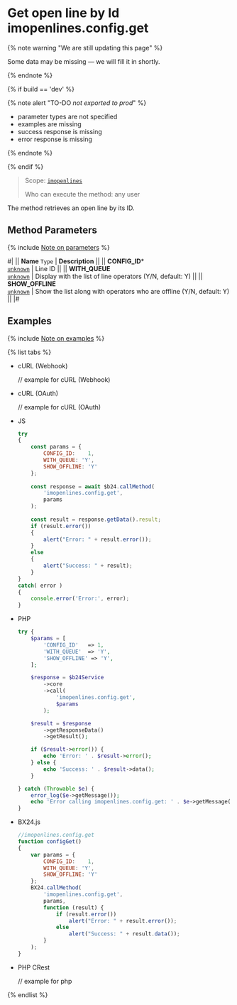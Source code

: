 # Get open line by Id imopenlines.config.get

{% note warning "We are still updating this page" %}

Some data may be missing — we will fill it in shortly.

{% endnote %}

{% if build == 'dev' %}

{% note alert "TO-DO _not exported to prod_" %}

- parameter types are not specified
- examples are missing
- success response is missing
- error response is missing

{% endnote %}

{% endif %}

> Scope: [`imopenlines`](../../scopes/permissions.md)
>
> Who can execute the method: any user

The method retrieves an open line by its ID.

## Method Parameters

{% include [Note on parameters](../../../_includes/required.md) %}

#|
|| **Name**
`Type` | **Description** ||
|| **CONFIG_ID***  
[`unknown`](../../data-types.md) | Line ID ||
|| **WITH_QUEUE**  
[`unknown`](../../data-types.md) | Display with the list of line operators (Y/N, default: Y) ||
|| **SHOW_OFFLINE**  
[`unknown`](../../data-types.md) | Show the list along with operators who are offline (Y/N, default: Y) ||
|#

## Examples

{% include [Note on examples](../../../_includes/examples.md) %}

{% list tabs %}

- cURL (Webhook)

    // example for cURL (Webhook)

- cURL (OAuth)

    // example for cURL (OAuth)

- JS

    ```js
    try
    {
    	const params = {
    		CONFIG_ID:    1,
    		WITH_QUEUE: 'Y',
    		SHOW_OFFLINE: 'Y'
    	};
    	
    	const response = await $b24.callMethod(
    		'imopenlines.config.get',
    		params
    	);
    	
    	const result = response.getData().result;
    	if (result.error())
    	{
    		alert("Error: " + result.error());
    	}
    	else
    	{
    		alert("Success: " + result);
    	}
    }
    catch( error )
    {
    	console.error('Error:', error);
    }
    ```

- PHP

    ```php
    try {
        $params = [
            'CONFIG_ID'   => 1,
            'WITH_QUEUE'  => 'Y',
            'SHOW_OFFLINE' => 'Y',
        ];
    
        $response = $b24Service
            ->core
            ->call(
                'imopenlines.config.get',
                $params
            );
    
        $result = $response
            ->getResponseData()
            ->getResult();
    
        if ($result->error()) {
            echo 'Error: ' . $result->error();
        } else {
            echo 'Success: ' . $result->data();
        }
    
    } catch (Throwable $e) {
        error_log($e->getMessage());
        echo 'Error calling imopenlines.config.get: ' . $e->getMessage();
    }
    ```

- BX24.js

    ```js
    //imopenlines.config.get
    function configGet()
    {
        var params = {
            CONFIG_ID:    1,
            WITH_QUEUE: 'Y',
            SHOW_OFFLINE: 'Y'
        };
        BX24.callMethod(
            'imopenlines.config.get',
            params,
            function (result) {
                if (result.error())
                    alert("Error: " + result.error());
                else
                    alert("Success: " + result.data());
            }
        );
    }
    ```

- PHP CRest

    // example for php

{% endlist %}